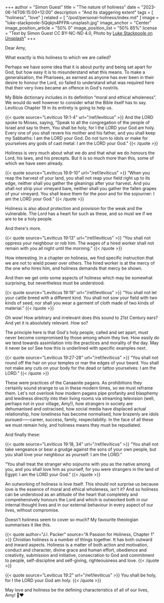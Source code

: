 +++
author = "Simon Guest"
title = "The nature of holiness"
date = "2023-06-14T06:15:00+12:00"
description = "And its staggering extent"
tags = [ "holiness", "love" ]
related = [ "/post/personal-holiness/index.md" ]
image = "luke-stackpoole-5Qqkjn4PFPA-unsplash.jpg"
image_anchor = "Center"
image_position_article = "50% 0"
image_position_list = "50% 65%"
license = "Text by Simon Guest CC BY-NC-ND 4.0, Photo by [Luke Stackpoole on Unsplash](https://unsplash.com/photos/5Qqkjn4PFPA)"
+++

Dear Amy,

What exactly is this holiness to which we are called?

Perhaps we have some idea that it is about purity and being set apart for God, but how easy it is to misunderstand what this means. To make a generalisation, the Pharisees, as earnest as anyone has ever been in their desire to honour the Lord, so failed to understand what was required here that their very lives became an offence in God's nostrils.

My Bible dictionary includes in its definition “moral and ethical wholeness”. We would do well however to consider what the Bible itself has to say. Leviticus Chapter 19 in its entirety is going to help us.

{{< quote source="Leviticus 19:1-4" url="/ref/leviticus" >}}
And the LORD spoke to Moses, saying, “Speak to all the congregation of the people of Israel and say to them, You shall be holy, for I the LORD your God am holy. Every one of you shall revere his mother and his father, and you shall keep my Sabbaths: I am the LORD your God. Do not turn to idols or make for yourselves any gods of cast metal: I am the LORD your God.”
{{< /quote >}}

Holiness is very much about what we do and that what we do honours the Lord, his laws, and his precepts. But it is so much more than this, some of which we have seen already.

{{< quote source="Leviticus 19:9-10" url="/ref/leviticus" >}}
“When you reap the harvest of your land, you shall not reap your field right up to its edge, neither shall you gather the gleanings after your harvest. And you shall not strip your vineyard bare, neither shall you gather the fallen grapes of your vineyard. You shall leave them for the poor and for the sojourner: I am the LORD your God.”
{{< /quote >}}

Holiness is also about protection and provision for the weak and the vulnerable. The Lord has a heart for such as these, and so must we if we are to be a holy people.

And there's more.

{{< quote source="Leviticus 19:13" url="/ref/leviticus" >}}
“You shall not oppress your neighbour or rob him. The wages of a hired worker shall not remain with you all night until the morning.”
{{< /quote >}}

How interesting. In a chapter on holiness, we find specific instruction that we are not to wield power over others. The hired worker is at the mercy of the one who hires him, and holiness demands that mercy be shown.

And then we get onto some aspects of holiness which may be somewhat surprising, but nevertheless must be understood.

{{< quote source="Leviticus 19:19" url="/ref/leviticus" >}}
“You shall not let your cattle breed with a different kind. You shall not sow your field with two kinds of seed, nor shall you wear a garment of cloth made of two kinds of material.”
{{< /quote >}}

Oh wow! How arbitrary and irrelevant does this sound to 21st Century ears? And yet it is absolutely relevant. How so?

The principle here is that God's holy people, called and set apart, must never become compromised by those among whom they live. How easily do we tend towards assimilation into the practices and morality of the day. May it never be so! See how this is underlined with specific examples next.

{{< quote source="Leviticus 19:27-28" url="/ref/leviticus" >}}
“You shall not round off the hair on your temples or mar the edges of your beard. You shall not make any cuts on your body for the dead or tattoo yourselves: I am the LORD.”
{{< /quote >}}

These were practices of the Canaanite pagans. As prohibitions they certainly sound strange to us in these modern times, so we must reframe them. Let's not overlook how modern pagans pipe profanity and blasphemy and lewdness directly into their living rooms via streaming television (well, perhaps not in your village, Amy!), how strangers in society are dehumanised and ostracised, how social media have displaced actual relationship, how loneliness has become normalised, how brazenly are idols pursued⸺career, success, family, respectability. In the face of all these we must remain holy, and holiness means they must be repudiated.

And finally these:

{{< quote source="Leviticus 19:18, 34" url="/ref/leviticus" >}}
“You shall not take vengeance or bear a grudge against the sons of your own people, but you shall love your neighbour as yourself: I am the LORD.”

“You shall treat the stranger who sojourns with you as the native among you, and you shall love him as yourself, for you were strangers in the land of Egypt: I am the LORD your God.”
{{< /quote >}}

An outworking of holiness is love itself. This should not surprise us because love is the essence of moral and ethical wholeness, isn't it? And so holiness can be understood as an attitude of the heart that completely and comprehensively honours the Lord and which is outworked both in our internal thought lives and in our external behaviour in every aspect of our lives, without compromise.

Doesn't holiness seem to cover so much? My favourite theologian summarises it like this.

{{< quote author="J.I. Packer" source="A Passion for Holiness, Chapter 1" >}}
Christian holiness is a number of things together. It has both outward and inward aspects. Holiness is a matter of both action and motivation, conduct and character, divine grace and human effort, obedience and creativity, submission and initiative, consecration to God and commitment to people, self-discipline and self-giving, righteousness and love.
{{< /quote >}}

{{< quote source="Leviticus 19:2" url="/ref/leviticus" >}}
You shall be holy, for I the LORD your God am holy.
{{< /quote >}}

May love and holiness be the defining characteristics of all of our lives, Amy! 🙏❤️
